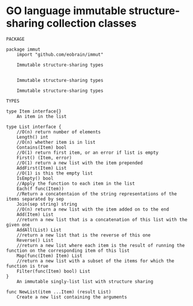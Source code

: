 GO language immutable structure-sharing collection classes
==========================================================

    PACKAGE
    
    package immut
        import "github.com/eobrain/immut"
    
        Immutable structure-sharing types
    
    
        Immutable structure-sharing types
    
        Immutable structure-sharing types
    
    TYPES
    
    type Item interface{}
        An item in the list
    
    type List interface {
        //O(n) return number of elements
        Length() int
        //O(n) whether item is in list
        Contains(Item) bool
        //O(1) return first item, or an error if list is empty
        First() (Item, error)
        //O(1) return a new list with the item prepended
        AddFirst(Item) List
        //O(1) is this the empty list
        IsEmpty() bool
        //Apply the function to each item in the list
        Each(f func(Item))
        //Return a concatentaion of the string representations of the items separated by sep
        Join(sep string) string
        //O(n) return a new list with the item added on to the end
        Add(Item) List
        //return a new list that is a concatenation of this list with the given one
        AddAll(List) List
        //return a new list that is the reverse of this one
        Reverse() List
        //return a new list where each item is the result of running the function on the corresponding item of this list
        Map(func(Item) Item) List
        //return a new list with a subset of the items for which the function is true
        Filter(func(Item) bool) List
    }
        An immutable singly-list list with structure sharing
    
    func NewList(item ...Item) (result List)
        Create a new list containing the arguments
    
    

